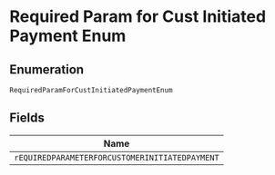 
# Required Param for Cust Initiated Payment Enum

## Enumeration

`RequiredParamForCustInitiatedPaymentEnum`

## Fields

| Name |
|  --- |
| `rEQUIREDPARAMETERFORCUSTOMERINITIATEDPAYMENT` |

